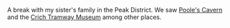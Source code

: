 A break with my sister's family in the Peak District.
We saw [Poole's Cavern](https://poolescavern.co.uk/) and the [Crich Tramway Museum](https://www.tramway.co.uk/)
among other places.
